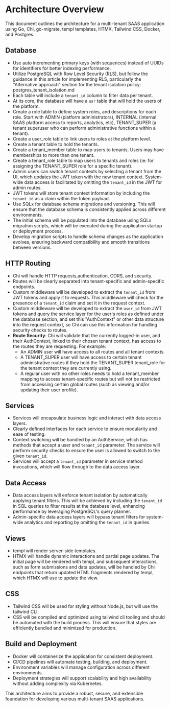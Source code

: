 # Architecture Overview

This document outlines the architecture for a multi-tenant SAAS application using Go, Chi, go-migrate, templ templates, HTMX, Tailwind CSS, Docker, and Postgres.

## Database
- Use auto incrementing primary keys (with sequences) instead of UUIDs for identifiers for better indexing performance.
- Utilize PostgreSQL with Row Level Security (RLS), but follow the guidance in this article for implementing RLS, particularly the "Alternative approach" section for the tenant isolation policy: postgres_tenant_isolation.md
- Each table will include a `tenant_id` column to filter data per tenant.
- At its core, the database will have a `usr` table that will hold the users of the platform.
- Create a role table to define system roles, and descriptions for each role.  Start with ADMIN (platform administrators), INTERNAL (internal SAAS platform access to reports, analytics, etc), TENANT_SUPER (a tenant superuser who can perform administrative functions within a tenant).
- Create a user_role table to link users to roles at the platform level.
- Create a tenant table to hold the tenants.
- Create a tenant_member table to map users to tenants.  Users may have memberships to more than one tenant.
- Create a tenant_role table to map users to tenants and roles (ie: for assigning the TENANT_SUPER role for a specific tenant).
- Admin users can switch tenant contexts by selecting a tenant from the UI, which updates the JWT token with the new tenant context. System-wide data access is facilitated by omitting the `tenant_id` in the JWT for admin routes.
- JWT tokens will store tenant context information by including the `tenant_id` as a claim within the token payload.
- Use SQLx for database schema migrations and versioning. This will ensure that the database schema is consistently applied across different environments.
- The initial schema will be populated into the database using SQLx migration scripts, which will be executed during the application startup or deployment process.
- Develop migration scripts to handle schema changes as the application evolves, ensuring backward compatibility and smooth transitions between versions.

## HTTP Routing
- Chi will handle HTTP requests,authentication, CORS, and security.
- Routes will be clearly separated into tenant-specific and admin-specific endpoints.
- Custom middleware will be developed to extract the `tenant_id` from JWT tokens and apply it to requests. This middleware will check for the presence of a `tenant_id` claim and set it in the request context.
- Custom middleware will be developed to extract the `user_id` from JWT tokens and query the service layer for the user's roles as defined under the database section, and set this "AuthContext" or other data structure into the request context, so Chi can use this information for handling security checks to routes.
- **Route Security**: Chi will validate that the currently logged-in user, and their AuthContext, linked to their chosen tenant context, has access to the routes they are requesting. For example:
  - An ADMIN user will have access to all routes and all tenant contexts.
  - A TENANT_SUPER user will have access to certain tenant administrative routes if they hold the TENANT_SUPER tenant_role for the tenant context they are currently using.
  - A regular user with no other roles needs to hold a tenant_member mapping to access tenant-specific routes but will not be restricted from accessing certain global routes (such as viewing and/or updating their user profile).

## Services
- Services will encapsulate business logic and interact with data access layers.
- Clearly defined interfaces for each service to ensure modularity and ease of testing.
- Context switching will be handled by an AuthService, which has methods that accept a user and `tenant_id` parameter.  The service will perform security checks to ensure the user is allowed to switch to the given `tenant_id`.
- Services will accept a `tenant_id` parameter in service method invocations, which will flow through to the data access layer.

## Data Access
- Data access layers will enforce tenant isolation by automatically applying tenant filters. This will be achieved by including the `tenant_id` in SQL queries to filter results at the database level, enhancing performance by leveraging PostgreSQL's query planner.
- Admin-specific data access layers will bypass tenant filters for system-wide analytics and reporting by omitting the `tenant_id` in queries.

## Views
- templ will render server-side templates.
- HTMX will handle dynamic interactions and partial page updates. The initial page will be rendered with templ, and subsequent interactions, such as form submissions and data updates, will be handled by Chi endpoints that return updated HTML fragments rendered by templ, which HTMX will use to update the view.

## CSS
- Tailwind CSS will be used for styling without Node.js, but will use the tailwind CLI.
- CSS will be compiled and optimized using tailwind cli tooling and should be automated with the build process. This will ensure that styles are efficiently bundled and minimized for production.

## Build and Deployment
- Docker will containerize the application for consistent deployment.
- CI/CD pipelines will automate testing, building, and deployment.
- Environment variables will manage configuration across different environments.
- Deployment strategies will support scalability and high availability without adding complexity via Kubernetes.

This architecture aims to provide a robust, secure, and extensible foundation for developing various multi-tenant SAAS applications. 